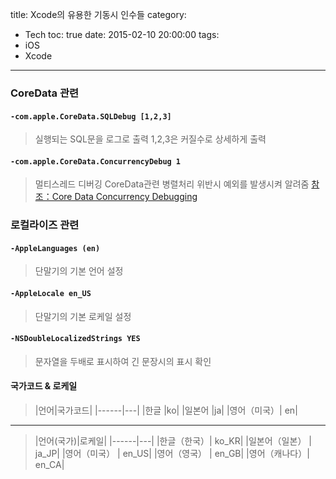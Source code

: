title: Xcode의 유용한 기동시 인수들
category:
  - Tech
toc: true
date: 2015-02-10 20:00:00
tags:
- iOS
- Xcode
---
### CoreData 관련

#### `-com.apple.CoreData.SQLDebug [1,2,3]`

> 실행되는 SQL문을 로그로 출력
> 1,2,3은 커질수로 상세하게 출력

#### `-com.apple.CoreData.ConcurrencyDebug 1`

> 멀티스레드 디버깅
> CoreData관련 병렬처리 위반시 예외를 발생시켜 알려줌
> [참조：Core Data Concurrency Debugging](http://oleb.net/blog/2014/06/core-data-concurrency-debugging/)

### 로컬라이즈 관련

#### `-AppleLanguages (en)`

> 단말기의 기본 언어 설정

#### `-AppleLocale en_US`

> 단말기의 기본 로케일 설정

#### `-NSDoubleLocalizedStrings YES`

> 문자열을 두배로 표시하여 긴 문장시의 표시 확인

#### 국가코드 & 로케일

> |언어|국가코드|
|------|---|
|한글 |ko|
|일본어    |ja|
|영어（미국）|    en|

---

> |언어(국가)|로케일|
|------|---|
|한글（한국）| ko_KR|
|일본어（일본） | ja_JP|
|영어（미국）  |  en_US|
|영어（영국） |   en_GB|
|영어（캐나다）| en_CA|
